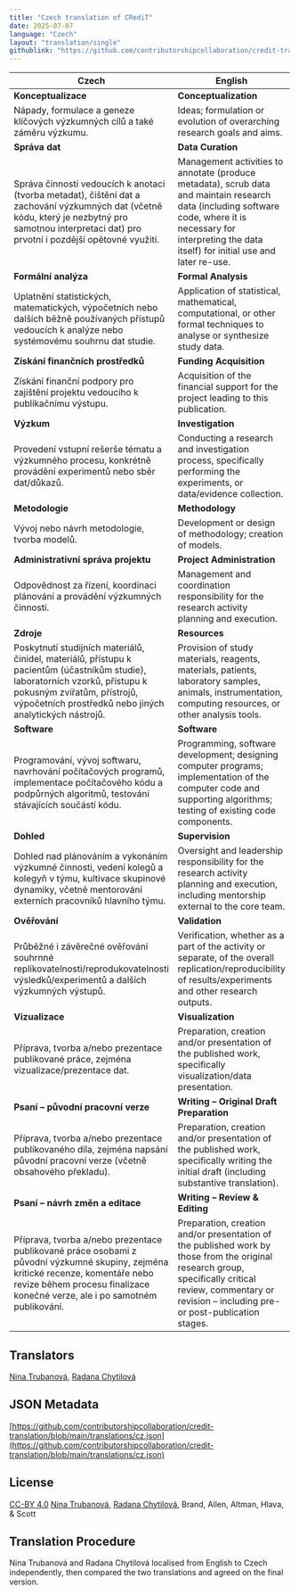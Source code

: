 ```yaml
---
title: "Czech translation of CRediT"
date: 2025-07-07
language: "Czech"
layout: "translation/single"
githublink: "https://github.com/contributorshipcollaboration/credit-translation/blob/main/translations/cz.json"
---
```


| Czech | English |
| --- | --- |
| **Konceptualizace** | **Conceptualization** |
| Nápady, formulace a geneze klíčových výzkumných cílů a také záměru výzkumu. | Ideas; formulation or evolution of overarching research goals and aims. |
| **Správa dat** | **Data Curation** |
| Správa činností vedoucích k anotaci (tvorba metadat), čištění dat a zachování výzkumných dat (včetně kódu, který je nezbytný pro samotnou interpretaci dat) pro prvotní i pozdější opětovné využití. | Management activities to annotate (produce metadata), scrub data and maintain research data (including software code, where it is necessary for interpreting the data itself) for initial use and later re-use. |
| **Formální analýza** | **Formal Analysis** |
| Uplatnění statistických, matematických, výpočetních nebo dalších běžně používaných přístupů vedoucích k analýze nebo systémovému souhrnu dat studie. | Application of statistical, mathematical, computational, or other formal techniques to analyse or synthesize study data. |
| **Získání finančních prostředků** | **Funding Acquisition** |
| Získání finanční podpory pro zajištění projektu vedoucího k publikačnímu výstupu. | Acquisition of the financial support for the project leading to this publication. |
| **Výzkum** | **Investigation** |
| Provedení vstupní rešerše tématu a výzkumného procesu, konkrétně provádění experimentů nebo sběr dat/důkazů. | Conducting a research and investigation process, specifically performing the experiments, or data/evidence collection. |
| **Metodologie** | **Methodology** |
| Vývoj nebo návrh metodologie, tvorba modelů. | Development or design of methodology; creation of models. |
| **Administrativní správa projektu** | **Project Administration** |
| Odpovědnost za řízení, koordinaci plánování a provádění výzkumných činností. | Management and coordination responsibility for the research activity planning and execution. |
| **Zdroje** | **Resources** |
| Poskytnutí studijních materiálů, činidel, materiálů, přístupu k pacientům (účastníkům studie), laboratorních vzorků, přístupu k pokusným zvířatům, přístrojů, výpočetních prostředků nebo jiných analytických nástrojů. | Provision of study materials, reagents, materials, patients, laboratory samples, animals, instrumentation, computing resources, or other analysis tools. |
| **Software** | **Software** |
| Programování, vývoj softwaru, navrhování počítačových programů, implementace počítačového kódu a podpůrných algoritmů, testování stávajících součástí kódu. | Programming, software development; designing computer programs; implementation of the computer code and supporting algorithms; testing of existing code components. |
| **Dohled** | **Supervision** |
| Dohled nad plánováním a vykonáním výzkumné činnosti, vedení kolegů a kolegyň v týmu, kultivace skupinové dynamiky, včetně mentorování externích pracovníků hlavního týmu. | Oversight and leadership responsibility for the research activity planning and execution, including mentorship external to the core team. |
| **Ověřování** | **Validation** |
| Průběžné i závěrečné ověřování souhrnné replikovatelnosti/reprodukovatelnosti výsledků/experimentů a dalších výzkumných výstupů. | Verification, whether as a part of the activity or separate, of the overall replication/reproducibility of results/experiments and other research outputs. |
| **Vizualizace** | **Visualization** |
| Příprava, tvorba a/nebo prezentace publikované práce, zejména vizualizace/prezentace dat. | Preparation, creation and/or presentation of the published work, specifically visualization/data presentation. |
| **Psaní – původní pracovní verze** | **Writing – Original Draft Preparation** |
| Příprava, tvorba a/nebo prezentace publikovaného díla, zejména napsání původní pracovní verze (včetně obsahového překladu). | Preparation, creation and/or presentation of the published work, specifically writing the initial draft (including substantive translation). |
| **Psaní – návrh změn a editace** | **Writing – Review & Editing** |
| Příprava, tvorba a/nebo prezentace publikované práce osobami z původní výzkumné skupiny, zejména kritické recenze, komentáře nebo revize během procesu finalizace konečné verze, ale i po samotném publikování. | Preparation, creation and/or presentation of the published work by those from the original research group, specifically critical review, commentary or revision – including pre- or post-publication stages. |

## Translators

[Nina  Trubanová](https://orcid.org/0000-0001-8156-3304), [Radana  Chytilová](https://orcid.org/0009-0007-9675-5553)

## JSON Metadata

[https://github.com/contributorshipcollaboration/credit-translation/blob/main/translations/cz.json](https://github.com/contributorshipcollaboration/credit-translation/blob/main/translations/cz.json)

## License

[CC-BY 4.0](https://creativecommons.org/licenses/by/4.0/) [Nina  Trubanová](https://orcid.org/0000-0001-8156-3304), [Radana  Chytilová](https://orcid.org/0009-0007-9675-5553), Brand, Allen, Altman, Hlava, & Scott

## Translation Procedure

Nina Trubanová and Radana Chytilová localised from English to Czech independently, then compared the two translations and agreed on the final version.